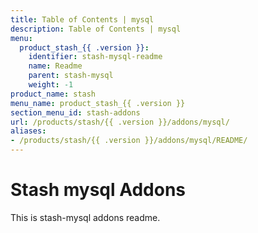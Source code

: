 ```yaml
---
title: Table of Contents | mysql
description: Table of Contents | mysql
menu:
  product_stash_{{ .version }}:
    identifier: stash-mysql-readme
    name: Readme
    parent: stash-mysql
    weight: -1
product_name: stash
menu_name: product_stash_{{ .version }}
section_menu_id: stash-addons
url: /products/stash/{{ .version }}/addons/mysql/
aliases:
- /products/stash/{{ .version }}/addons/mysql/README/
---
```


# Stash mysql Addons

This is stash-mysql addons readme.
